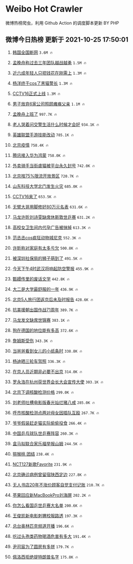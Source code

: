 # Weibo Hot Crawler 



微博热榜爬虫，利用 Github Action 的调度脚本更新 BY PHP 


## 微博今日热榜 更新于 2021-10-25 17:50:01 
1. [韩国全国断网](https://s.weibo.com/weibo?q=%23%E9%9F%A9%E5%9B%BD%E5%85%A8%E5%9B%BD%E6%96%AD%E7%BD%91%23&Refer=top) `3.6M 🔥` 

1. [孟晚舟称过去三年团队越战越勇](https://s.weibo.com/weibo?q=%23%E5%AD%9F%E6%99%9A%E8%88%9F%E7%A7%B0%E8%BF%87%E5%8E%BB%E4%B8%89%E5%B9%B4%E5%9B%A2%E9%98%9F%E8%B6%8A%E6%88%98%E8%B6%8A%E5%8B%87%23&Refer=top) `1.5M 🔥` 

1. [近六成年轻人只把钱花在刚需上](https://s.weibo.com/weibo?q=%23%E8%BF%91%E5%85%AD%E6%88%90%E5%B9%B4%E8%BD%BB%E4%BA%BA%E5%8F%AA%E6%8A%8A%E9%92%B1%E8%8A%B1%E5%9C%A8%E5%88%9A%E9%9C%80%E4%B8%8A%23&Refer=top) `1.3M 🔥` 

1. [杨洋终于cos了黑猫警长](https://s.weibo.com/weibo?q=%23%E6%9D%A8%E6%B4%8B%E7%BB%88%E4%BA%8Ecos%E4%BA%86%E9%BB%91%E7%8C%AB%E8%AD%A6%E9%95%BF%23&Refer=top) `1.3M 🔥` 

1. [CCTV16正式上线](https://s.weibo.com/weibo?q=%23CCTV16%E6%AD%A3%E5%BC%8F%E4%B8%8A%E7%BA%BF%23&Refer=top) `1.3M 🔥` 

1. [男子放弃6家公司照顾瘫痪父亲](https://s.weibo.com/weibo?q=%23%E7%94%B7%E5%AD%90%E6%94%BE%E5%BC%836%E5%AE%B6%E5%85%AC%E5%8F%B8%E7%85%A7%E9%A1%BE%E7%98%AB%E7%97%AA%E7%88%B6%E4%BA%B2%23&Refer=top) `1.1M 🔥` 

1. [孟晚舟上班了](https://s.weibo.com/weibo?q=%23%E5%AD%9F%E6%99%9A%E8%88%9F%E4%B8%8A%E7%8F%AD%E4%BA%86%23&Refer=top) `997.7K 🔥` 

1. [老人哭着问交警生活什么时候才会好](https://s.weibo.com/weibo?q=%23%E8%80%81%E4%BA%BA%E5%93%AD%E7%9D%80%E9%97%AE%E4%BA%A4%E8%AD%A6%E7%94%9F%E6%B4%BB%E4%BB%80%E4%B9%88%E6%97%B6%E5%80%99%E6%89%8D%E4%BC%9A%E5%A5%BD%23&Refer=top) `934.1K 🔥` 

1. [英雄联盟手游技能改动](https://s.weibo.com/weibo?q=%23%E8%8B%B1%E9%9B%84%E8%81%94%E7%9B%9F%E6%89%8B%E6%B8%B8%E6%8A%80%E8%83%BD%E6%94%B9%E5%8A%A8%23&Refer=top) `785.1K 🔥` 

1. [北京疫情](https://s.weibo.com/weibo?q=%23%E5%8C%97%E4%BA%AC%E7%96%AB%E6%83%85%23&Refer=top) `758.4K 🔥` 

1. [腾讯接入华为鸿蒙](https://s.weibo.com/weibo?q=%23%E8%85%BE%E8%AE%AF%E6%8E%A5%E5%85%A5%E5%8D%8E%E4%B8%BA%E9%B8%BF%E8%92%99%23&Refer=top) `758.0K 🔥` 

1. [外卖骑手当街虐猫被平台永久封号](https://s.weibo.com/weibo?q=%23%E5%A4%96%E5%8D%96%E9%AA%91%E6%89%8B%E5%BD%93%E8%A1%97%E8%99%90%E7%8C%AB%E8%A2%AB%E5%B9%B3%E5%8F%B0%E6%B0%B8%E4%B9%85%E5%B0%81%E5%8F%B7%23&Refer=top) `742.0K 🔥` 

1. [北京按75%限流开放景区](https://s.weibo.com/weibo?q=%23%E5%8C%97%E4%BA%AC%E6%8C%8975%25%E9%99%90%E6%B5%81%E5%BC%80%E6%94%BE%E6%99%AF%E5%8C%BA%23&Refer=top) `720.7K 🔥` 

1. [山东科技大学北门发生火灾](https://s.weibo.com/weibo?q=%23%E5%B1%B1%E4%B8%9C%E7%A7%91%E6%8A%80%E5%A4%A7%E5%AD%A6%E5%8C%97%E9%97%A8%E5%8F%91%E7%94%9F%E7%81%AB%E7%81%BE%23&Refer=top) `685.0K 🔥` 

1. [CCTV16来了](https://s.weibo.comjavascript:void(0);) `653.5K 🔥` 

1. [无臂大哥用脚修好80万元名表](https://s.weibo.com/weibo?q=%23%E6%97%A0%E8%87%82%E5%A4%A7%E5%93%A5%E7%94%A8%E8%84%9A%E4%BF%AE%E5%A5%BD80%E4%B8%87%E5%85%83%E5%90%8D%E8%A1%A8%23&Refer=top) `631.6K 🔥` 

1. [马龙许昕刘诗雯缺席休斯敦世乒赛](https://s.weibo.com/weibo?q=%23%E9%A9%AC%E9%BE%99%E8%AE%B8%E6%98%95%E5%88%98%E8%AF%97%E9%9B%AF%E7%BC%BA%E5%B8%AD%E4%BC%91%E6%96%AF%E6%95%A6%E4%B8%96%E4%B9%92%E8%B5%9B%23&Refer=top) `631.2K 🔥` 

1. [高校女卫生间内代孕广告被抹掉](https://s.weibo.com/weibo?q=%23%E9%AB%98%E6%A0%A1%E5%A5%B3%E5%8D%AB%E7%94%9F%E9%97%B4%E5%86%85%E4%BB%A3%E5%AD%95%E5%B9%BF%E5%91%8A%E8%A2%AB%E6%8A%B9%E6%8E%89%23&Refer=top) `613.3K 🔥` 

1. [范丞丞cos疯狂动物城尼克](https://s.weibo.com/weibo?q=%23%E8%8C%83%E4%B8%9E%E4%B8%9Ecos%E7%96%AF%E7%8B%82%E5%8A%A8%E7%89%A9%E5%9F%8E%E5%B0%BC%E5%85%8B%23&Refer=top) `552.3K 🔥` 

1. [许昕称对家庭有太多亏欠](https://s.weibo.com/weibo?q=%23%E8%AE%B8%E6%98%95%E7%A7%B0%E5%AF%B9%E5%AE%B6%E5%BA%AD%E6%9C%89%E5%A4%AA%E5%A4%9A%E4%BA%8F%E6%AC%A0%23&Refer=top) `500.8K 🔥` 

1. [被深圳社保局的狮子萌到了](https://s.weibo.com/weibo?q=%23%E8%A2%AB%E6%B7%B1%E5%9C%B3%E7%A4%BE%E4%BF%9D%E5%B1%80%E7%9A%84%E7%8B%AE%E5%AD%90%E8%90%8C%E5%88%B0%E4%BA%86%23&Refer=top) `491.5K 🔥` 

1. [今天下午4时武汉将响起防空警报](https://s.weibo.com/weibo?q=%23%E4%BB%8A%E5%A4%A9%E4%B8%8B%E5%8D%884%E6%97%B6%E6%AD%A6%E6%B1%89%E5%B0%86%E5%93%8D%E8%B5%B7%E9%98%B2%E7%A9%BA%E8%AD%A6%E6%8A%A5%23&Refer=top) `455.9K 🔥` 

1. [甄嬛传里的废话文学](https://s.weibo.com/weibo?q=%23%E7%94%84%E5%AC%9B%E4%BC%A0%E9%87%8C%E7%9A%84%E5%BA%9F%E8%AF%9D%E6%96%87%E5%AD%A6%23&Refer=top) `442.8K 🔥` 

1. [大二是大学最舒服的一年](https://s.weibo.com/weibo?q=%23%E5%A4%A7%E4%BA%8C%E6%98%AF%E5%A4%A7%E5%AD%A6%E6%9C%80%E8%88%92%E6%9C%8D%E7%9A%84%E4%B8%80%E5%B9%B4%23&Refer=top) `436.9K 🔥` 

1. [北京5人旅行团返京后未及时报告](https://s.weibo.com/weibo?q=%23%E5%8C%97%E4%BA%AC5%E4%BA%BA%E6%97%85%E8%A1%8C%E5%9B%A2%E8%BF%94%E4%BA%AC%E5%90%8E%E6%9C%AA%E5%8F%8A%E6%97%B6%E6%8A%A5%E5%91%8A%23&Refer=top) `428.6K 🔥` 

1. [抗美援朝出国作战71周年](https://s.weibo.com/weibo?q=%23%E6%8A%97%E7%BE%8E%E6%8F%B4%E6%9C%9D%E5%87%BA%E5%9B%BD%E4%BD%9C%E6%88%9871%E5%91%A8%E5%B9%B4%23&Refer=top) `389.7K 🔥` 

1. [马龙发文缺席世锦赛](https://s.weibo.com/weibo?q=%23%E9%A9%AC%E9%BE%99%E5%8F%91%E6%96%87%E7%BC%BA%E5%B8%AD%E4%B8%96%E9%94%A6%E8%B5%9B%23&Refer=top) `383.1K 🔥` 

1. [狗在德国的地位能有多高](https://s.weibo.com/weibo?q=%23%E7%8B%97%E5%9C%A8%E5%BE%B7%E5%9B%BD%E7%9A%84%E5%9C%B0%E4%BD%8D%E8%83%BD%E6%9C%89%E5%A4%9A%E9%AB%98%23&Refer=top) `372.6K 🔥` 

1. [詹姆斯受伤](https://s.weibo.com/weibo?q=%23%E8%A9%B9%E5%A7%86%E6%96%AF%E5%8F%97%E4%BC%A4%23&Refer=top) `343.3K 🔥` 

1. [当爸爸看到女儿的小纸条时](https://s.weibo.com/weibo?q=%23%E5%BD%93%E7%88%B8%E7%88%B8%E7%9C%8B%E5%88%B0%E5%A5%B3%E5%84%BF%E7%9A%84%E5%B0%8F%E7%BA%B8%E6%9D%A1%E6%97%B6%23&Refer=top) `338.8K 🔥` 

1. [杨迪晒三轮车驾照](https://s.weibo.com/weibo?q=%23%E6%9D%A8%E8%BF%AA%E6%99%92%E4%B8%89%E8%BD%AE%E8%BD%A6%E9%A9%BE%E7%85%A7%23&Refer=top) `336.3K 🔥` 

1. [在京人员近期非必要不出京](https://s.weibo.com/weibo?q=%23%E5%9C%A8%E4%BA%AC%E4%BA%BA%E5%91%98%E8%BF%91%E6%9C%9F%E9%9D%9E%E5%BF%85%E8%A6%81%E4%B8%8D%E5%87%BA%E4%BA%AC%23&Refer=top) `314.0K 🔥` 

1. [罗永浩在杭州获世界会长大会宣传大使](https://s.weibo.com/weibo?q=%23%E7%BD%97%E6%B0%B8%E6%B5%A9%E5%9C%A8%E6%9D%AD%E5%B7%9E%E8%8E%B7%E4%B8%96%E7%95%8C%E4%BC%9A%E9%95%BF%E5%A4%A7%E4%BC%9A%E5%AE%A3%E4%BC%A0%E5%A4%A7%E4%BD%BF%23&Refer=top) `303.1K 🔥` 

1. [北京下调核酸检测价格](https://s.weibo.com/weibo?q=%23%E5%8C%97%E4%BA%AC%E4%B8%8B%E8%B0%83%E6%A0%B8%E9%85%B8%E6%A3%80%E6%B5%8B%E4%BB%B7%E6%A0%BC%23&Refer=top) `299.0K 🔥` 

1. [刘老师吐槽电影版春光灿烂猪八戒](https://s.weibo.com/weibo?q=%23%E5%88%98%E8%80%81%E5%B8%88%E5%90%90%E6%A7%BD%E7%94%B5%E5%BD%B1%E7%89%88%E6%98%A5%E5%85%89%E7%81%BF%E7%83%82%E7%8C%AA%E5%85%AB%E6%88%92%23&Refer=top) `285.0K 🔥` 

1. [呼市核酸检测点两对母女因插队互殴](https://s.weibo.com/weibo?q=%23%E5%91%BC%E5%B8%82%E6%A0%B8%E9%85%B8%E6%A3%80%E6%B5%8B%E7%82%B9%E4%B8%A4%E5%AF%B9%E6%AF%8D%E5%A5%B3%E5%9B%A0%E6%8F%92%E9%98%9F%E4%BA%92%E6%AE%B4%23&Refer=top) `267.7K 🔥` 

1. [爷爷假装赶走猫实际偷偷投食](https://s.weibo.com/weibo?q=%23%E7%88%B7%E7%88%B7%E5%81%87%E8%A3%85%E8%B5%B6%E8%B5%B0%E7%8C%AB%E5%AE%9E%E9%99%85%E5%81%B7%E5%81%B7%E6%8A%95%E9%A3%9F%23&Refer=top) `266.4K 🔥` 

1. [中国乒乓球队世乒赛阵容](https://s.weibo.com/weibo?q=%23%E4%B8%AD%E5%9B%BD%E4%B9%92%E4%B9%93%E7%90%83%E9%98%9F%E4%B8%96%E4%B9%92%E8%B5%9B%E9%98%B5%E5%AE%B9%23&Refer=top) `260.3K 🔥` 

1. [盒马拟联合家乐福举报山姆](https://s.weibo.com/weibo?q=%23%E7%9B%92%E9%A9%AC%E6%8B%9F%E8%81%94%E5%90%88%E5%AE%B6%E4%B9%90%E7%A6%8F%E4%B8%BE%E6%8A%A5%E5%B1%B1%E5%A7%86%23&Refer=top) `244.5K 🔥` 

1. [猕猴桃 团结](https://s.weibo.com/weibo?q=%E7%8C%95%E7%8C%B4%E6%A1%83%20%E5%9B%A2%E7%BB%93&Refer=top) `238.4K 🔥` 

1. [NCT127新歌Favorite](https://s.weibo.com/weibo?q=%23NCT127%E6%96%B0%E6%AD%8CFavorite%23&Refer=top) `231.9K 🔥` 

1. [北京确诊病例曾留宿陕西定边](https://s.weibo.com/weibo?q=%23%E5%8C%97%E4%BA%AC%E7%A1%AE%E8%AF%8A%E7%97%85%E4%BE%8B%E6%9B%BE%E7%95%99%E5%AE%BF%E9%99%95%E8%A5%BF%E5%AE%9A%E8%BE%B9%23&Refer=top) `227.8K 🔥` 

1. [无人书店20年不涨价顾客自觉支付记账](https://s.weibo.com/weibo?q=%23%E6%97%A0%E4%BA%BA%E4%B9%A6%E5%BA%9720%E5%B9%B4%E4%B8%8D%E6%B6%A8%E4%BB%B7%E9%A1%BE%E5%AE%A2%E8%87%AA%E8%A7%89%E6%94%AF%E4%BB%98%E8%AE%B0%E8%B4%A6%23&Refer=top) `210.7K 🔥` 

1. [苹果回应新MacBookPro刘海屏](https://s.weibo.com/weibo?q=%23%E8%8B%B9%E6%9E%9C%E5%9B%9E%E5%BA%94%E6%96%B0MacBookPro%E5%88%98%E6%B5%B7%E5%B1%8F%23&Refer=top) `202.2K 🔥` 

1. [你怎么看国乒世乒赛大名单](https://s.weibo.com/weibo?q=%23%E4%BD%A0%E6%80%8E%E4%B9%88%E7%9C%8B%E5%9B%BD%E4%B9%92%E4%B8%96%E4%B9%92%E8%B5%9B%E5%A4%A7%E5%90%8D%E5%8D%95%23&Refer=top) `200.6K 🔥` 

1. [王俊凯新电影刺猬校服路透](https://s.weibo.com/weibo?q=%23%E7%8E%8B%E4%BF%8A%E5%87%AF%E6%96%B0%E7%94%B5%E5%BD%B1%E5%88%BA%E7%8C%AC%E6%A0%A1%E6%9C%8D%E8%B7%AF%E9%80%8F%23&Refer=top) `197.3K 🔥` 

1. [总台奥林匹克频道开播](https://s.weibo.com/weibo?q=%23%E6%80%BB%E5%8F%B0%E5%A5%A5%E6%9E%97%E5%8C%B9%E5%85%8B%E9%A2%91%E9%81%93%E5%BC%80%E6%92%AD%23&Refer=top) `196.6K 🔥` 

1. [吃过头孢类药物喝酒危害有多大](https://s.weibo.com/weibo?q=%23%E5%90%83%E8%BF%87%E5%A4%B4%E5%AD%A2%E7%B1%BB%E8%8D%AF%E7%89%A9%E5%96%9D%E9%85%92%E5%8D%B1%E5%AE%B3%E6%9C%89%E5%A4%9A%E5%A4%A7%23&Refer=top) `191.4K 🔥` 

1. [尹司宸为了圆房有多拼](https://s.weibo.com/weibo?q=%23%E5%B0%B9%E5%8F%B8%E5%AE%B8%E4%B8%BA%E4%BA%86%E5%9C%86%E6%88%BF%E6%9C%89%E5%A4%9A%E6%8B%BC%23&Refer=top) `179.7K 🔥` 

1. [佩洛西拒绝提特朗普名字](https://s.weibo.com/weibo?q=%23%E4%BD%A9%E6%B4%9B%E8%A5%BF%E6%8B%92%E7%BB%9D%E6%8F%90%E7%89%B9%E6%9C%97%E6%99%AE%E5%90%8D%E5%AD%97%23&Refer=top) `175.8K 🔥` 

